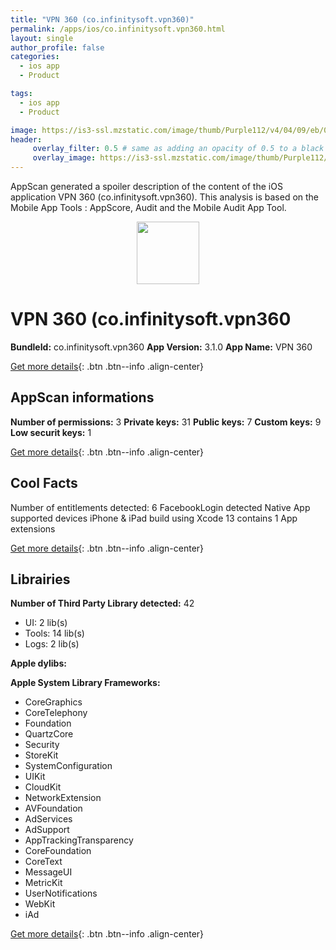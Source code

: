 ```yaml
---
title: "VPN 360 (co.infinitysoft.vpn360)"
permalink: /apps/ios/co.infinitysoft.vpn360.html
layout: single
author_profile: false
categories: 
  - ios app 
  - Product 

tags: 
  - ios app 
  - Product 

image: https://is3-ssl.mzstatic.com/image/thumb/Purple112/v4/04/09/eb/0409eb77-b55d-c3bf-94cd-480f98627430/AppIcon-0-1x_U007emarketing-0-7-0-85-220.png/512x512bb.jpg
header: 
     overlay_filter: 0.5 # same as adding an opacity of 0.5 to a black background
     overlay_image: https://is3-ssl.mzstatic.com/image/thumb/Purple112/v4/04/09/eb/0409eb77-b55d-c3bf-94cd-480f98627430/AppIcon-0-1x_U007emarketing-0-7-0-85-220.png/512x512bb.jpg
---
```

AppScan generated a spoiler description of the content of the iOS application VPN 360 (co.infinitysoft.vpn360). This analysis is based on the Mobile App Tools : AppScore, Audit and the Mobile Audit App Tool.

  
  
<div style="text-align: center;"><img src="https://is3-ssl.mzstatic.com/image/thumb/Purple112/v4/04/09/eb/0409eb77-b55d-c3bf-94cd-480f98627430/AppIcon-0-1x_U007emarketing-0-7-0-85-220.png/512x512bb.jpg" width="100" height="100"></div>  
  
# VPN 360 (co.infinitysoft.vpn360

**BundleId:** co.infinitysoft.vpn360
**App Version:** 3.1.0
**App Name:** VPN 360


[Get more details](/pricing.html){: .btn .btn--info .align-center}  
  
## AppScan informations 

**Number of permissions:** 3
**Private keys:** 31
**Public keys:** 7
**Custom keys:** 9
**Low securit keys:** 1
  
[Get more details](/pricing.html){: .btn .btn--info .align-center}

## Cool Facts

Number of entitlements detected: 6
FacebookLogin detected
Native App
supported devices iPhone & iPad
build using Xcode 13
contains 1 App extensions
  
[Get more details](/pricing.html){: .btn .btn--info .align-center}

## Librairies 
**Number of Third Party Library detected:** 42
- UI: 2 lib(s)
- Tools: 14 lib(s)
- Logs: 2 lib(s)

**Apple dylibs:**


**Apple System Library Frameworks:**
- CoreGraphics
- CoreTelephony
- Foundation
- QuartzCore
- Security
- StoreKit
- SystemConfiguration
- UIKit
- CloudKit
- NetworkExtension
- AVFoundation
- AdServices
- AdSupport
- AppTrackingTransparency
- CoreFoundation
- CoreText
- MessageUI
- MetricKit
- UserNotifications
- WebKit
- iAd


  
[Get more details](/pricing.html){: .btn .btn--info .align-center}

